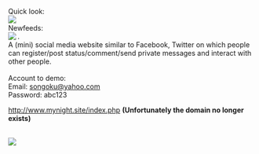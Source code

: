 

Quick look:
<br>
<img src="quicklook.jpg" align='left'>
<br>
Newfeeds:
<br>
<img src="quicklook2.jpg" align='left'>
.
<br>
A (mini) social media website similar to Facebook, Twitter on which people can register/post status/comment/send private messages and interact with other people.
<br>
<br>
Account to demo:<br>
Email: songoku@yahoo.com<br>
Password: abc123<br>

http://www.mynight.site/index.php <b>(Unfortunately the domain no longer exists)</b>

<br>
<img src="quicklook3.jpg" align='left'>
